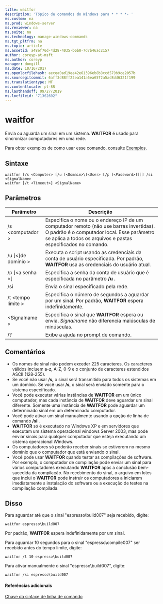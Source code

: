 ```yaml
---
title: waitfor
description: 'Tópico de comandos do Windows para * * * *- '
ms.custom: na
ms.prod: windows-server
ms.reviewer: na
ms.suite: na
ms.technology: manage-windows-commands
ms.tgt_pltfrm: na
ms.topic: article
ms.assetid: a48ef70d-4d28-4035-b6b0-7d7b46ac2157
author: coreyp-at-msft
ms.author: coreyp
manager: dongill
ms.date: 10/16/2017
ms.openlocfilehash: aecea0ad19ee42e61396eb8b8ccd579b9ce2057b
ms.sourcegitcommit: 6aff3d88ff22ea141a6ea6572a5ad8dd6321f199
ms.translationtype: MT
ms.contentlocale: pt-BR
ms.lasthandoff: 09/27/2019
ms.locfileid: "71362602"
---
```

# <a name="waitfor"></a>waitfor



Envia ou aguarda um sinal em um sistema. **WAITFOR** é usado para sincronizar computadores em uma rede.

Para obter exemplos de como usar esse comando, consulte [Exemplos](#BKMK_examples).

## <a name="syntax"></a>Sintaxe

```
waitfor [/s <Computer> [/u [<Domain>\]<User> [/p [<Password>]]]] /si <SignalName>
waitfor [/t <Timeout>] <SignalName>
```

## <a name="parameters"></a>Parâmetros

|       Parâmetro       |                                                                                         Descrição                                                                                          |
|-----------------------|----------------------------------------------------------------------------------------------------------------------------------------------------------------------------------------------|
|    /s \<computador >     | Especifica o nome ou o endereço IP de um computador remoto (não use barras invertidas). O padrão é o computador local. Esse parâmetro se aplica a todos os arquivos e pastas especificados no comando. |
| /u [\<\]de domínio > <User> |                              Executa o script usando as credenciais da conta de usuário especificada. Por padrão, **WAITFOR** usa as credenciais do usuário atual.                               |
|   /p [\<a senha >]    |                                                    Especifica a senha da conta de usuário que é especificada no parâmetro **/u** .                                                     |
|          /si          |                                                                        Envia o sinal especificado pela rede.                                                                        |
|     /t \<tempo limite >     |                                              Especifica o número de segundos a aguardar por um sinal. Por padrão, **WAITFOR** espera indefinidamente.                                               |
|     \<Signalname >     |                                                Especifica o sinal que **WAITFOR** espera ou envia. *Signalname* não diferencia maiúsculas de minúsculas.                                                 |
|          /?           |                                                                             Exibe a ajuda no prompt de comando.                                                                             |

## <a name="remarks"></a>Comentários

-   Os nomes de sinal não podem exceder 225 caracteres. Os caracteres válidos incluem a-z, A-Z, 0-9 e o conjunto de caracteres estendidos ASCII (128-255).
-   Se você não usar **/s**, o sinal será transmitido para todos os sistemas em um domínio. Se você usar **/s**, o sinal será enviado somente para o sistema especificado.
-   Você pode executar várias instâncias de **WAITFOR** em um único computador, mas cada instância de **WAITFOR** deve aguardar um sinal diferente. Somente uma instância de **WAITFOR** pode aguardar um determinado sinal em um determinado computador.
-   Você pode ativar um sinal manualmente usando a opção de linha de comando **/si** .
-   **WAITFOR** só é executado no Windows XP e em servidores que executam um sistema operacional windows Server 2003, mas pode enviar sinais para qualquer computador que esteja executando um sistema operacional Windows.
-   Os computadores só poderão receber sinais se estiverem no mesmo domínio que o computador que está enviando o sinal.
-   Você pode usar **WAITFOR** quando testar as compilações de software. Por exemplo, o computador de compilação pode enviar um sinal para vários computadores executando **WAITFOR** após a conclusão bem-sucedida da compilação. No recebimento do sinal, o arquivo em lotes que inclui o **WAITFOR** pode instruir os computadores a iniciarem imediatamente a instalação do software ou a execução de testes na compilação compilada.

## <a name="BKMK_examples"></a>Disso

Para aguardar até que o sinal "espresso\build007" seja recebido, digite:
```
waitfor espresso\build007
```
Por padrão, **WAITFOR** espera indefinidamente por um sinal.

Para aguardar 10 segundos para o sinal "espresso\compile007" ser recebido antes do tempo limite, digite:
```
waitfor /t 10 espresso\build007
```
Para ativar manualmente o sinal "espresso\build007", digite:
```
waitfor /si espresso\build007
```

#### <a name="additional-references"></a>Referências adicionais

[Chave da sintaxe de linha de comando](command-line-syntax-key.md)